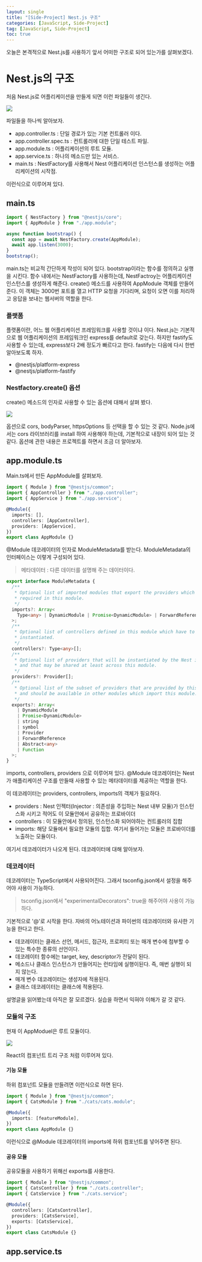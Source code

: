 ```yaml
---
layout: single
title: "[Side-Project] Nest.js 구조"
categories: [JavaScript, Side-Project]
tag: [JavaScript, Side-Project]
toc: true
---
```


오늘은 본격적으로 Nest.js를 사용하기 앞서 어떠한 구조로 되어 있는가를 살펴보겠다.

# Nest.js의 구조

처음 Nest.js로 어플리케이션을 만들게 되면 이런 파일들이 생긴다.

<img src="/assets/images/nest-1.png">

파일들을 하나씩 알아보자.

- app.controller.ts : 단일 경로가 있는 기본 컨트롤러 이다.
- app.controller.spec.ts : 컨트롤러에 대한 단일 테스트 파일.
- app.module.ts : 어플리케이션의 루트 모듈.
- app.service.ts : 하나의 메소드만 있는 서비스.
- main.ts : NestFactory를 사용해서 Nest 어플리케이션 인스턴스를 생성하는 어플리케이션의 시작점.

이런식으로 이루어져 있다.

## main.ts

```ts
import { NestFactory } from "@nestjs/core";
import { AppModule } from "./app.module";

async function bootstrap() {
  const app = await NestFactory.create(AppModule);
  await app.listen(3000);
}
bootstrap();
```

main.ts는 비교적 간단하게 작성이 되어 있다. bootstrap이라는 함수를 정의하고 실행을 시킨다. 함수 내에서는 NestFactory를 사용하는데, NestFactroy는 어플리케이션 인스턴스를 생성하게 해준다. create() 메소드를 사용하여 AppModule 객체를 만들어준다. 이 객체는 3000번 포트를 열고 HTTP 요청을 기다리며, 요청이 오면 이를 처리하고 응답을 보내는 웹서버의 역할을 한다.

### 플랫폼

플랫폼이란, 어느 웹 어플리케이션 프레임워크를 사용할 것이냐 이다. Nest.js는 기본적으로 웹 어플리케이션의 프레임워크인 express를 default로 갖는다. 하지만 fastify도 사용할 수 있는데, express보다 2배 정도가 빠르다고 한다. fastify는 다음에 다시 한번 알아보도록 하자.

- @nestjs/platform-express
- @nestjs/platform-fastify

### Nestfactory.create() 옵션

create() 메소드의 인자로 사용할 수 있는 옵션에 대해서 살펴 봤다.

<img src="/assets/images/nest-2.png">

옵션으로 cors, bodyParser, httpsOptions 등 선택을 할 수 있는 것 같다. Node.js에서는 cors 라이브러리를 install 하여 사용해야 하는데, 기본적으로 내장이 되어 있는 것 같다. 옵션에 관한 내용은 프로젝트를 하면서 조금 더 알아보자.

## app.module.ts

Main.ts에서 만든 AppModule를 살펴보자.

```ts
import { Module } from "@nestjs/common";
import { AppController } from "./app.controller";
import { AppService } from "./app.service";

@Module({
  imports: [],
  controllers: [AppController],
  providers: [AppService],
})
export class AppModule {}
```

@Module 데코레이터의 인자로 ModuleMetadata를 받는다. ModuleMetadata의 인터페이스는 이렇게 구성되어 있다.

> 메타데이터 : 다른 데이터를 설명해 주는 데이터이다.

```ts
export interface ModuleMetadata {
  /**
   * Optional list of imported modules that export the providers which are
   * required in this module.
   */
  imports?: Array<
    Type<any> | DynamicModule | Promise<DynamicModule> | ForwardReference
  >;
  /**
   * Optional list of controllers defined in this module which have to be
   * instantiated.
   */
  controllers?: Type<any>[];
  /**
   * Optional list of providers that will be instantiated by the Nest injector
   * and that may be shared at least across this module.
   */
  providers?: Provider[];
  /**
   * Optional list of the subset of providers that are provided by this module
   * and should be available in other modules which import this module.
   */
  exports?: Array<
    | DynamicModule
    | Promise<DynamicModule>
    | string
    | symbol
    | Provider
    | ForwardReference
    | Abstract<any>
    | Function
  >;
}
```

imports, controllers, providers 으로 이루어져 있다. @Module 데코레이터는 Nest가 애플리케이션 구조를 만들때 사용할 수 있는 메타데이터를 제공하는 역할을 한다.

이 데코레이터는 providers, controllers, imports의 객체가 필요하다.

- providers : Nest 인젝터(Injector : 의존성을 주입하는 Nest 내부 모듈)가 인스턴스화 시키고 적어도 이 모듈안에서 공유하는 프로바이더
- controllers : 이 모듈안에서 정의된, 인스턴스화 되어야하는 컨트롤러의 집합
- imports: 해당 모듈에서 필요한 모듈의 집합. 여기서 들어가는 모듈은 프로바이더를 노출하는 모듈이다.

여기서 데코레이터가 나오게 된다. 데코레이터에 대해 알아보자.

### 데코레이터

데코레이터는 TypeScript에서 사용되어진다. 그래서 tsconfig.json에서 설정을 해주어야 사용이 가능하다.

> tsconfig.json에서 "experimentalDecorators": true을 해주어야 사용이 가능하다.

기본적으로 '@'로 시작을 한다. 자바의 어노테이션과 파이썬의 데코레이터와 유사한 기능을 한다고 한다.

- 데코레이터는 클래스 선언, 메서드, 접근자, 프로퍼티 또는 매개 변수에 첨부할 수 있는 특수한 종류의 선언이다.
- 데코레이터 함수에는 target, key, descriptor가 전달이 된다.
- 메소드나 클래스 인스턴스가 만들어지는 런타임에 실행이된다. 즉, 매번 실행이 되지 않는다.
- 매개 변수 데코레이터는 생성자에 적용된다.
- 클래스 데코레이터는 클래스에 적용된다.

설명글을 읽어봤는데 아직은 잘 모르겠다. 실습을 하면서 익혀야 이해가 갈 것 같다.

### 모듈의 구조

현재 이 AppModuel은 루트 모듈이다.

<img src="/assets/images/nest-3.png">

React의 컴포넌트 트리 구조 처럼 이루어져 있다.

#### 기능 모듈

하위 컴포넌트 모듈을 만들려면 이런식으로 하면 된다.

```ts
import { Module } from "@nestjs/common";
import { CatsModule } from "./cats/cats.module";

@Module({
  imports: [featureModule],
})
export class AppModule {}
```

이런식으로 @Module 데코레이터의 imports에 하위 컴포넌트를 넣어주면 된다.

#### 공유 모듈

공유모듈을 사용하기 위해선 exports를 사용한다.

```ts
import { Module } from "@nestjs/common";
import { CatsController } from "./cats.controller";
import { CatsService } from "./cats.service";

@Module({
  controllers: [CatsController],
  providers: [CatsService],
  exports: [CatsService],
})
export class CatsModule {}
```

## app.service.ts
